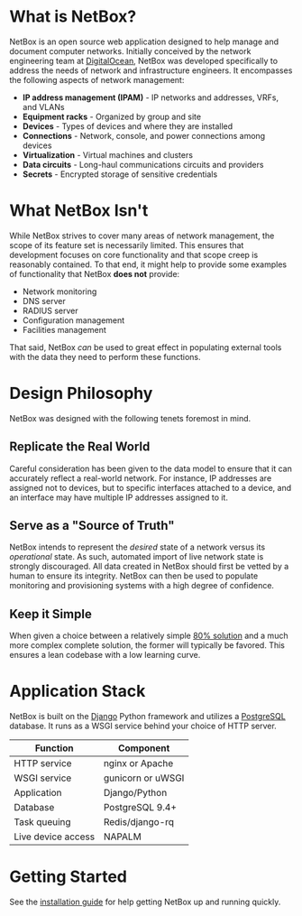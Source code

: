 # What is NetBox?

NetBox is an open source web application designed to help manage and document computer networks. Initially conceived by the network engineering team at [DigitalOcean](https://www.digitalocean.com/), NetBox was developed specifically to address the needs of network and infrastructure engineers. It encompasses the following aspects of network management:

* **IP address management (IPAM)** - IP networks and addresses, VRFs, and VLANs
* **Equipment racks** - Organized by group and site
* **Devices** - Types of devices and where they are installed
* **Connections** - Network, console, and power connections among devices
* **Virtualization** - Virtual machines and clusters
* **Data circuits** - Long-haul communications circuits and providers
* **Secrets** - Encrypted storage of sensitive credentials

# What NetBox Isn't

While NetBox strives to cover many areas of network management, the scope of its feature set is necessarily limited. This ensures that development focuses on core functionality and that scope creep is reasonably contained. To that end, it might help to provide some examples of functionality that NetBox **does not** provide:

* Network monitoring
* DNS server
* RADIUS server
* Configuration management
* Facilities management

That said, NetBox _can_ be used to great effect in populating external tools with the data they need to perform these functions.

# Design Philosophy

NetBox was designed with the following tenets foremost in mind.

## Replicate the Real World

Careful consideration has been given to the data model to ensure that it can accurately reflect a real-world network. For instance, IP addresses are assigned not to devices, but to specific interfaces attached to a device, and an interface may have multiple IP addresses assigned to it.

## Serve as a "Source of Truth"

NetBox intends to represent the _desired_ state of a network versus its _operational_ state. As such, automated import of live network state is strongly discouraged. All data created in NetBox should first be vetted by a human to ensure its integrity. NetBox can then be used to populate monitoring and provisioning systems with a high degree of confidence.

## Keep it Simple

When given a choice between a relatively simple [80% solution](https://en.wikipedia.org/wiki/Pareto_principle) and a much more complex complete solution, the former will typically be favored. This ensures a lean codebase with a low learning curve.

# Application Stack

NetBox is built on the [Django](https://djangoproject.com/) Python framework and utilizes a [PostgreSQL](https://www.postgresql.org/) database. It runs as a WSGI service behind your choice of HTTP server.

| Function           | Component         |
|--------------------|-------------------|
| HTTP service       | nginx or Apache   |
| WSGI service       | gunicorn or uWSGI |
| Application        | Django/Python     |
| Database           | PostgreSQL 9.4+   |
| Task queuing       | Redis/django-rq   |
| Live device access | NAPALM            |

# Getting Started

See the [installation guide](installation/index.md) for help getting NetBox up and running quickly.
